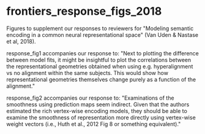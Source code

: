 # frontiers_response_figs_2018

Figures to supplement our responses to reviewers for "Modeling semantic encoding in a common neural representational space" (Van Uden & Nastase et al, 2018).

response_fig1 accompanies our response to: "Next to plotting the difference between model fits, it might be insightful to plot the correlations between the representational geometries obtained when using e.g. hyperalignment vs no alignment within the same subjects. This would show how representational geometries themselves change purely as a function of the alignment."

response_fig2 accompanies our response to: "Examinations of the smoothness using prediction maps seem indirect. Given that the authors estimated the rich vertex-wise encoding models, they should be able to examine the smoothness of representation more directly using vertex-wise weight vectors (i.e., Huth et al., 2012 Fig 8 or something equivalent)."
